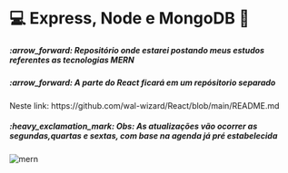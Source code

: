 # :computer: Express, Node e MongoDB :rocket:
<h5> :arrow_forward: Repositório onde estarei postando meus estudos referentes as tecnologias MERN</h5>
<h5> :arrow_forward: A parte do React ficará em um repósitorio separado</h5>
<p> Neste link: https://github.com/wal-wizard/React/blob/main/README.md </p>
<h5> :heavy_exclamation_mark: Obs: As atualizações vão ocorrer as segundas,quartas e sextas, com base na agenda já pré estabelecida</h5>

![mern](https://user-images.githubusercontent.com/82295321/210290683-19eebde0-7276-4635-8d3c-b5cbbb40fba8.png)



